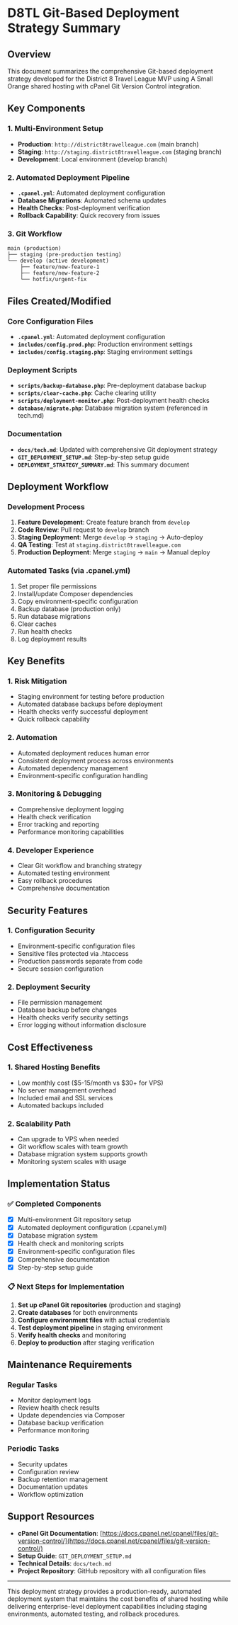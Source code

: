 # D8TL Git-Based Deployment Strategy Summary

## Overview

This document summarizes the comprehensive Git-based deployment strategy developed for the District 8 Travel League MVP using A Small Orange shared hosting with cPanel Git Version Control integration.

## Key Components

### 1. Multi-Environment Setup
- **Production**: `http://district8travelleague.com` (main branch)
- **Staging**: `http://staging.district8travelleague.com` (staging branch)  
- **Development**: Local environment (develop branch)

### 2. Automated Deployment Pipeline
- **`.cpanel.yml`**: Automated deployment configuration
- **Database Migrations**: Automated schema updates
- **Health Checks**: Post-deployment verification
- **Rollback Capability**: Quick recovery from issues

### 3. Git Workflow
```
main (production)
├── staging (pre-production testing)
└── develop (active development)
    ├── feature/new-feature-1
    ├── feature/new-feature-2
    └── hotfix/urgent-fix
```

## Files Created/Modified

### Core Configuration Files
- **`.cpanel.yml`**: Automated deployment configuration
- **`includes/config.prod.php`**: Production environment settings
- **`includes/config.staging.php`**: Staging environment settings

### Deployment Scripts
- **`scripts/backup-database.php`**: Pre-deployment database backup
- **`scripts/clear-cache.php`**: Cache clearing utility
- **`scripts/deployment-monitor.php`**: Post-deployment health checks
- **`database/migrate.php`**: Database migration system (referenced in tech.md)

### Documentation
- **`docs/tech.md`**: Updated with comprehensive Git deployment strategy
- **`GIT_DEPLOYMENT_SETUP.md`**: Step-by-step setup guide
- **`DEPLOYMENT_STRATEGY_SUMMARY.md`**: This summary document

## Deployment Workflow

### Development Process
1. **Feature Development**: Create feature branch from `develop`
2. **Code Review**: Pull request to `develop` branch
3. **Staging Deployment**: Merge `develop` → `staging` → Auto-deploy
4. **QA Testing**: Test at `staging.district8travelleague.com`
5. **Production Deployment**: Merge `staging` → `main` → Manual deploy

### Automated Tasks (via .cpanel.yml)
1. Set proper file permissions
2. Install/update Composer dependencies
3. Copy environment-specific configuration
4. Backup database (production only)
5. Run database migrations
6. Clear caches
7. Run health checks
8. Log deployment results

## Key Benefits

### 1. **Risk Mitigation**
- Staging environment for testing before production
- Automated database backups before deployment
- Health checks verify successful deployment
- Quick rollback capability

### 2. **Automation**
- Automated deployment reduces human error
- Consistent deployment process across environments
- Automated dependency management
- Environment-specific configuration handling

### 3. **Monitoring & Debugging**
- Comprehensive deployment logging
- Health check verification
- Error tracking and reporting
- Performance monitoring capabilities

### 4. **Developer Experience**
- Clear Git workflow and branching strategy
- Automated testing environment
- Easy rollback procedures
- Comprehensive documentation

## Security Features

### 1. **Configuration Security**
- Environment-specific configuration files
- Sensitive files protected via .htaccess
- Production passwords separate from code
- Secure session configuration

### 2. **Deployment Security**
- File permission management
- Database backup before changes
- Health checks verify security settings
- Error logging without information disclosure

## Cost Effectiveness

### 1. **Shared Hosting Benefits**
- Low monthly cost ($5-15/month vs $30+ for VPS)
- No server management overhead
- Included email and SSL services
- Automated backups included

### 2. **Scalability Path**
- Can upgrade to VPS when needed
- Git workflow scales with team growth
- Database migration system supports growth
- Monitoring system scales with usage

## Implementation Status

### ✅ Completed Components
- [x] Multi-environment Git repository setup
- [x] Automated deployment configuration (.cpanel.yml)
- [x] Database migration system
- [x] Health check and monitoring scripts
- [x] Environment-specific configuration files
- [x] Comprehensive documentation
- [x] Step-by-step setup guide

### 📋 Next Steps for Implementation
1. **Set up cPanel Git repositories** (production and staging)
2. **Create databases** for both environments
3. **Configure environment files** with actual credentials
4. **Test deployment pipeline** in staging environment
5. **Verify health checks** and monitoring
6. **Deploy to production** after staging verification

## Maintenance Requirements

### Regular Tasks
- Monitor deployment logs
- Review health check results
- Update dependencies via Composer
- Database backup verification
- Performance monitoring

### Periodic Tasks
- Security updates
- Configuration review
- Backup retention management
- Documentation updates
- Workflow optimization

## Support Resources

- **cPanel Git Documentation**: [https://docs.cpanel.net/cpanel/files/git-version-control/](https://docs.cpanel.net/cpanel/files/git-version-control/)
- **Setup Guide**: `GIT_DEPLOYMENT_SETUP.md`
- **Technical Details**: `docs/tech.md`
- **Project Repository**: GitHub repository with all configuration files

---

This deployment strategy provides a production-ready, automated deployment system that maintains the cost benefits of shared hosting while delivering enterprise-level deployment capabilities including staging environments, automated testing, and rollback procedures.
